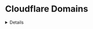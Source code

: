 # Cloudflare Domains

<details>

{% hint style="success" %}
Lernen Sie und üben Sie AWS-Hacking:<img src="/.gitbook/assets/image.png" alt="" data-size="line">[**HackTricks Training AWS Red Team Expert (ARTE)**](https://training.hacktricks.xyz/courses/arte)<img src="/.gitbook/assets/image.png" alt="" data-size="line">\
Lernen Sie und üben Sie GCP-Hacking: <img src="/.gitbook/assets/image (2).png" alt="" data-size="line">[**HackTricks Training GCP Red Team Expert (GRTE)**<img src="/.gitbook/assets/image (2).png" alt="" data-size="line">](https://training.hacktricks.xyz/courses/grte)

<details>

<summary>Unterstützen Sie HackTricks</summary>

* Überprüfen Sie die [**Abonnementpläne**](https://github.com/sponsors/carlospolop)!
* **Treten Sie der** 💬 [**Discord-Gruppe**](https://discord.gg/hRep4RUj7f) oder der [**Telegramm-Gruppe**](https://t.me/peass) bei oder **folgen** Sie uns auf **Twitter** 🐦 [**@hacktricks\_live**](https://twitter.com/hacktricks\_live)**.**
* **Teilen Sie Hacking-Tricks, indem Sie PRs an die** [**HackTricks**](https://github.com/carlospolop/hacktricks) und [**HackTricks Cloud**](https://github.com/carlospolop/hacktricks-cloud) GitHub-Repositorys senden.

</details>
{% endhint %}

In jedem TLD, der in Cloudflare konfiguriert ist, gibt es einige **allgemeine Einstellungen und Dienste**, die konfiguriert werden können. Auf dieser Seite werden wir die **sicherheitsrelevanten Einstellungen jeder Sektion analysieren:**

<figure><img src="../../.gitbook/assets/image (101).png" alt=""><figcaption></figcaption></figure>

## Überblick

* [ ] Erhalten Sie ein Gefühl dafür, **wie stark** die Dienste des Kontos **genutzt** werden
* [ ] Finden Sie auch die **Zonen-ID** und die **Kontonummer**

## Analytik

* [ ] Überprüfen Sie in **`Sicherheit`**, ob es ein **Rate-Limiting** gibt

## DNS

* [ ] Überprüfen Sie **interessante** (sensible?) Daten in DNS-**Einträgen**
* [ ] Überprüfen Sie **Subdomains**, die möglicherweise **sensible Informationen** enthalten, basierend nur auf dem **Namen** (wie admin173865324.domin.com)
* [ ] Überprüfen Sie Webseiten, die **nicht** **geproxied** sind
* [ ] Überprüfen Sie **geproxiede Webseiten**, die direkt über CNAME oder IP-Adresse **aufgerufen werden können**
* [ ] Überprüfen Sie, ob **DNSSEC** aktiviert ist
* [ ] Überprüfen Sie, ob **CNAME-Flattening** in **allen CNAMEs verwendet wird**
* Dies könnte nützlich sein, um **Subdomain-Übernahmeschwachstellen zu verbergen** und die Ladezeiten zu verbessern
* [ ] Überprüfen Sie, dass die Domains [**nicht anfällig für Spoofing sind**](https://book.hacktricks.xyz/network-services-pentesting/pentesting-smtp#mail-spoofing)

## **E-Mail**

TODO

## Spectrum

TODO

## SSL/TLS

### **Überblick**

* [ ] Die **SSL/TLS-Verschlüsselung** sollte **Vollständig** oder **Vollständig (Strikt)** sein. Jede andere wird den Datenverkehr **im Klartext** an einem Punkt senden.
* [ ] Der **SSL/TLS-Empfehler** sollte aktiviert sein

### Edge-Zertifikate

* [ ] **Immer HTTPS verwenden** sollte aktiviert sein
* [ ] **HTTP Strict Transport Security (HSTS)** sollte aktiviert sein
* [ ] Die **minimale TLS-Version sollte 1.2** sein
* [ ] **TLS 1.3 sollte aktiviert sein**
* [ ] **Automatische HTTPS-Umschreibungen** sollten aktiviert sein
* [ ] Die **Zertifikatstransparenzüberwachung** sollte aktiviert sein

## **Sicherheit**

* [ ] Im Abschnitt **`WAF`** ist es interessant zu überprüfen, ob **Firewall**- und **Rate-Limiting-Regeln verwendet werden**, um Missbräuche zu verhindern.
* Die **`Bypass`**-Aktion wird die Sicherheitsfunktionen von Cloudflare für eine Anfrage **deaktivieren**. Sie sollte nicht verwendet werden.
* [ ] Im Abschnitt **`Page Shield`** wird empfohlen zu überprüfen, ob es aktiviert ist, wenn eine Seite verwendet wird
* [ ] Im Abschnitt **`API Shield`** wird empfohlen zu überprüfen, ob es aktiviert ist, wenn eine API in Cloudflare freigegeben ist
* [ ] Im Abschnitt **`DDoS`** wird empfohlen, die **DDoS-Schutzmaßnahmen zu aktivieren**
* [ ] Im Abschnitt **`Einstellungen`**:
* [ ] Überprüfen Sie, ob der **`Sicherheitslevel`** mindestens **mittel** ist
* [ ] Überprüfen Sie, ob die **`Challenge-Passage`** maximal 1 Stunde beträgt
* [ ] Überprüfen Sie, ob die **`Browser-Integritätsprüfung`** aktiviert ist
* [ ] Überprüfen Sie, ob die **`Privacy Pass-Unterstützung`** aktiviert ist

### **CloudFlare DDoS-Schutz**

* Wenn möglich, aktivieren Sie den **Bot Fight Mode** oder den **Super Bot Fight Mode**. Wenn Sie ein API schützen, das programmgesteuert aufgerufen wird (zum Beispiel von einer JS-Frontend-Seite). Möglicherweise können Sie dies nicht aktivieren, ohne diesen Zugriff zu unterbrechen.
* Im **WAF**: Sie können **Rate-Limits nach URL-Pfad** oder für **verifizierte Bots** (Rate-Limiting-Regeln) erstellen oder den Zugriff basierend auf IP, Cookie, Referrer... blockieren). So könnten Sie Anfragen blockieren, die nicht von einer Webseite stammen oder kein Cookie haben.
* Wenn der Angriff von einem **verifizierten Bot** ausgeht, fügen Sie zumindest **Rate-Limits für Bots** hinzu.
* Wenn der Angriff auf einen **bestimmten Pfad** erfolgt, fügen Sie als Präventionsmechanismus ein **Rate-Limit** in diesem Pfad hinzu.
* Sie können auch IP-Adressen, IP-Bereiche, Länder oder ASNs aus den **Tools** im WAF **whitelisten**.
* Überprüfen Sie, ob **Managed Rules** auch dazu beitragen könnten, Schwachstellen-Exploits zu verhindern.
* Im Abschnitt **Tools** können Sie **bestimmten IPs** und **Benutzeragenten** den **Zugriff blockieren oder eine Herausforderung geben**.
* Bei DDoS könnten Sie **einige Regeln außer Kraft setzen, um sie restriktiver zu gestalten**.
* **Einstellungen**: Setzen Sie den **Sicherheitslevel** auf **Hoch** und auf **Unter Angriff**, wenn Sie unter Angriff stehen, und stellen Sie sicher, dass die **Browser-Integritätsprüfung aktiviert ist**.
* In Cloudflare-Domains -> Analytik -> Sicherheit -> Überprüfen Sie, ob **Rate-Limiting** aktiviert ist
* In Cloudflare-Domains -> Sicherheit -> Ereignisse -> Überprüfen Sie auf **erkannte bösartige Ereignisse**

## Zugriff

{% content-ref url="cloudflare-zero-trust-network.md" %}
[cloudflare-zero-trust-network.md](cloudflare-zero-trust-network.md)
{% endcontent-ref %}

## Geschwindigkeit

_Ich konnte keine Option finden, die mit Sicherheit in Verbindung steht_

## Caching

* [ ] In der **`Konfiguration`**-Sektion sollten Sie das **CSAM-Scanning-Tool** aktivieren

## **Worker-Routen**

_Sie sollten bereits_ [_Cloudflare-Worker_](./#workers) _überprüft haben_

## Regeln

TODO

## Netzwerk

* [ ] Wenn **`HTTP/2` aktiviert** ist, sollte **`HTTP/2 to Origin` aktiviert** sein
* [ ] **`HTTP/3 (mit QUIC)` sollte aktiviert sein**
* Wenn die **Privatsphäre** Ihrer **Benutzer** wichtig ist, stellen Sie sicher, dass **`Onion Routing` aktiviert** ist

## **Traffic**

TODO

## Benutzerdefinierte Seiten

* [ ] Es ist optional, benutzerdefinierte Seiten zu konfigurieren, wenn ein Fehler im Zusammenhang mit Sicherheit ausgelöst wird (wie eine Blockierung, Rate-Limiting oder Ich bin im Angriffsmodus)
## Apps

TODO

## Scrape Shield

* [ ] Überprüfen Sie, ob die **E-Mail-Adressen-Verschleierung** aktiviert ist
* [ ] Überprüfen Sie, ob die **Server-seitige Ausschlüsse** aktiviert sind

## **Zaraz**

TODO

## **Web3**

TODO

<details>

{% hint style="success" %}
Lernen Sie und üben Sie AWS-Hacking:<img src="/.gitbook/assets/image.png" alt="" data-size="line">[**HackTricks Training AWS Red Team Expert (ARTE)**](https://training.hacktricks.xyz/courses/arte)<img src="/.gitbook/assets/image.png" alt="" data-size="line">\
Lernen Sie und üben Sie GCP-Hacking: <img src="/.gitbook/assets/image (2).png" alt="" data-size="line">[**HackTricks Training GCP Red Team Expert (GRTE)**<img src="/.gitbook/assets/image (2).png" alt="" data-size="line">](https://training.hacktricks.xyz/courses/grte)

<details>

<summary>Unterstützen Sie HackTricks</summary>

* Überprüfen Sie die [**Abonnementpläne**](https://github.com/sponsors/carlospolop)!
* **Treten Sie der** 💬 [**Discord-Gruppe**](https://discord.gg/hRep4RUj7f) oder der [**Telegram-Gruppe**](https://t.me/peass) bei oder **folgen** Sie uns auf **Twitter** 🐦 [**@hacktricks\_live**](https://twitter.com/hacktricks\_live)**.**
* **Teilen Sie Hacking-Tricks, indem Sie PRs an die** [**HackTricks**](https://github.com/carlospolop/hacktricks) und [**HackTricks Cloud**](https://github.com/carlospolop/hacktricks-cloud) Github-Repositorys einreichen.

</details>
{% endhint %}

